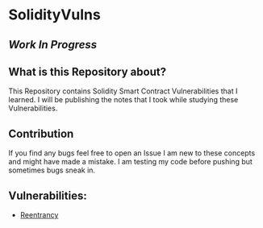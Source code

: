 # SolidityVulns

## _Work In Progress_

## What is this Repository about?

This Repository contains Solidity Smart Contract Vulnerabilities that I learned. I will be publishing the notes that I took while studying these Vulnerabilities.

## Contribution

If you find any bugs feel free to open an Issue I am new to these concepts and might have made a mistake. I am testing my code before pushing but sometimes bugs sneak in.

## Vulnerabilities:

- [Reentrancy](Reentrancy)
